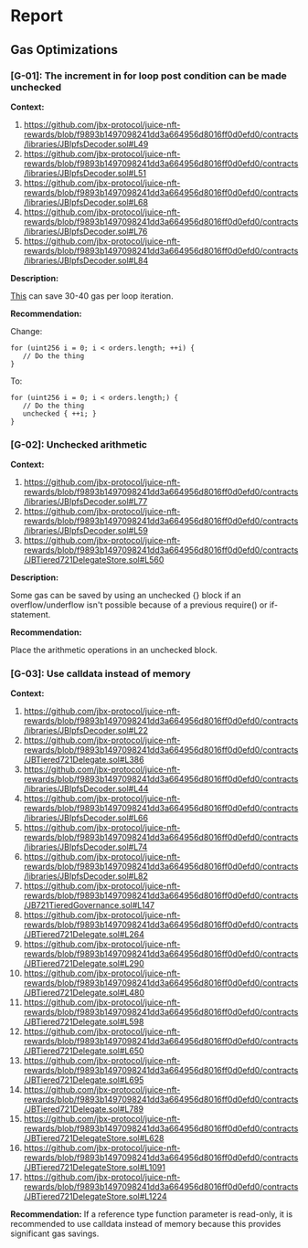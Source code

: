# Report
## Gas Optimizations ## 

### [G-01]: The increment in for loop post condition can be made unchecked 
**Context:**

1. https://github.com/jbx-protocol/juice-nft-rewards/blob/f9893b1497098241dd3a664956d8016ff0d0efd0/contracts/libraries/JBIpfsDecoder.sol#L49
2. https://github.com/jbx-protocol/juice-nft-rewards/blob/f9893b1497098241dd3a664956d8016ff0d0efd0/contracts/libraries/JBIpfsDecoder.sol#L51
3. https://github.com/jbx-protocol/juice-nft-rewards/blob/f9893b1497098241dd3a664956d8016ff0d0efd0/contracts/libraries/JBIpfsDecoder.sol#L68
4. https://github.com/jbx-protocol/juice-nft-rewards/blob/f9893b1497098241dd3a664956d8016ff0d0efd0/contracts/libraries/JBIpfsDecoder.sol#L76
5. https://github.com/jbx-protocol/juice-nft-rewards/blob/f9893b1497098241dd3a664956d8016ff0d0efd0/contracts/libraries/JBIpfsDecoder.sol#L84

**Description:**

[This](https://gist.github.com/hrkrshnn/ee8fabd532058307229d65dcd5836ddc#the-increment-in-for-loop-post-condition-can-be-made-unchecked) can save 30-40 gas per loop iteration.

**Recommendation:**

Change:
```
for (uint256 i = 0; i < orders.length; ++i) {
   // Do the thing
}
```

To:
```
for (uint256 i = 0; i < orders.length;) {
   // Do the thing
   unchecked { ++i; }
}
```

### [G-02]: Unchecked arithmetic 
**Context:**

1. https://github.com/jbx-protocol/juice-nft-rewards/blob/f9893b1497098241dd3a664956d8016ff0d0efd0/contracts/libraries/JBIpfsDecoder.sol#L77
2. https://github.com/jbx-protocol/juice-nft-rewards/blob/f9893b1497098241dd3a664956d8016ff0d0efd0/contracts/libraries/JBIpfsDecoder.sol#L59
3. https://github.com/jbx-protocol/juice-nft-rewards/blob/f9893b1497098241dd3a664956d8016ff0d0efd0/contracts/JBTiered721DelegateStore.sol#L560

**Description:**

Some gas can be saved by using an unchecked {} block if an overflow/underflow isn't possible because of a previous require() or if-statement.

**Recommendation:**

Place the arithmetic operations in an unchecked block.


### [G-03]: Use calldata instead of memory
**Context:**

1. https://github.com/jbx-protocol/juice-nft-rewards/blob/f9893b1497098241dd3a664956d8016ff0d0efd0/contracts/libraries/JBIpfsDecoder.sol#L22
2. https://github.com/jbx-protocol/juice-nft-rewards/blob/f9893b1497098241dd3a664956d8016ff0d0efd0/contracts/JBTiered721Delegate.sol#L386
3. https://github.com/jbx-protocol/juice-nft-rewards/blob/f9893b1497098241dd3a664956d8016ff0d0efd0/contracts/libraries/JBIpfsDecoder.sol#L44 
4. https://github.com/jbx-protocol/juice-nft-rewards/blob/f9893b1497098241dd3a664956d8016ff0d0efd0/contracts/libraries/JBIpfsDecoder.sol#L66
5. https://github.com/jbx-protocol/juice-nft-rewards/blob/f9893b1497098241dd3a664956d8016ff0d0efd0/contracts/libraries/JBIpfsDecoder.sol#L74
6. https://github.com/jbx-protocol/juice-nft-rewards/blob/f9893b1497098241dd3a664956d8016ff0d0efd0/contracts/libraries/JBIpfsDecoder.sol#L82 
7. https://github.com/jbx-protocol/juice-nft-rewards/blob/f9893b1497098241dd3a664956d8016ff0d0efd0/contracts/JB721TieredGovernance.sol#L147
8. https://github.com/jbx-protocol/juice-nft-rewards/blob/f9893b1497098241dd3a664956d8016ff0d0efd0/contracts/JBTiered721Delegate.sol#L264
9. https://github.com/jbx-protocol/juice-nft-rewards/blob/f9893b1497098241dd3a664956d8016ff0d0efd0/contracts/JBTiered721Delegate.sol#L290
10. https://github.com/jbx-protocol/juice-nft-rewards/blob/f9893b1497098241dd3a664956d8016ff0d0efd0/contracts/JBTiered721Delegate.sol#L480
11. https://github.com/jbx-protocol/juice-nft-rewards/blob/f9893b1497098241dd3a664956d8016ff0d0efd0/contracts/JBTiered721Delegate.sol#L598
12. https://github.com/jbx-protocol/juice-nft-rewards/blob/f9893b1497098241dd3a664956d8016ff0d0efd0/contracts/JBTiered721Delegate.sol#L650
13. https://github.com/jbx-protocol/juice-nft-rewards/blob/f9893b1497098241dd3a664956d8016ff0d0efd0/contracts/JBTiered721Delegate.sol#L695
14. https://github.com/jbx-protocol/juice-nft-rewards/blob/f9893b1497098241dd3a664956d8016ff0d0efd0/contracts/JBTiered721Delegate.sol#L789
15. https://github.com/jbx-protocol/juice-nft-rewards/blob/f9893b1497098241dd3a664956d8016ff0d0efd0/contracts/JBTiered721DelegateStore.sol#L628
16. https://github.com/jbx-protocol/juice-nft-rewards/blob/f9893b1497098241dd3a664956d8016ff0d0efd0/contracts/JBTiered721DelegateStore.sol#L1091
17. https://github.com/jbx-protocol/juice-nft-rewards/blob/f9893b1497098241dd3a664956d8016ff0d0efd0/contracts/JBTiered721DelegateStore.sol#L1224 

**Recommendation:**
If a reference type function parameter is read-only, it is recommended to use calldata instead of memory because this provides significant gas savings.  